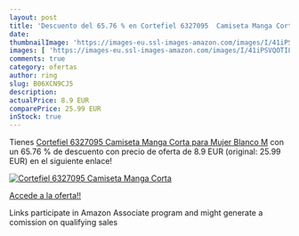 ```yaml
---
layout: post
title: 'Descuento del 65.76 % en Cortefiel 6327095  Camiseta Manga Corta '
date: 
thumbnailImage: 'https://images-eu.ssl-images-amazon.com/images/I/41iPSVQOTIL._SL200_.jpg'
images: [ 'https://images-eu.ssl-images-amazon.com/images/I/41iPSVQOTIL._SL200_.jpg' ]
comments: true
category: ofertas
author: ring
slug: B06XCN9CJ5
description:
actualPrice: 8.9 EUR
comparePrice: 25.99 EUR
inStock: true
---
```


Tienes [Cortefiel 6327095  Camiseta Manga Corta para Mujer  Blanco  M](https://www.amazon.es/dp/B06XCN9CJ5/?tag=tolees-21) con un 65.76 % de descuento con precio de oferta de 8.9 EUR (original: 25.99 EUR) en el siguiente enlace!

[![Cortefiel 6327095  Camiseta Manga Corta ](https://images-eu.ssl-images-amazon.com/images/I/41iPSVQOTIL._SL200_.jpg)](https://www.amazon.es/dp/B06XCN9CJ5/?tag=tolees-21)

[Accede a la oferta!!](https://www.amazon.es/dp/B06XCN9CJ5/?tag=tolees-21)

Links participate in Amazon Associate program and might generate a comission on qualifying sales


